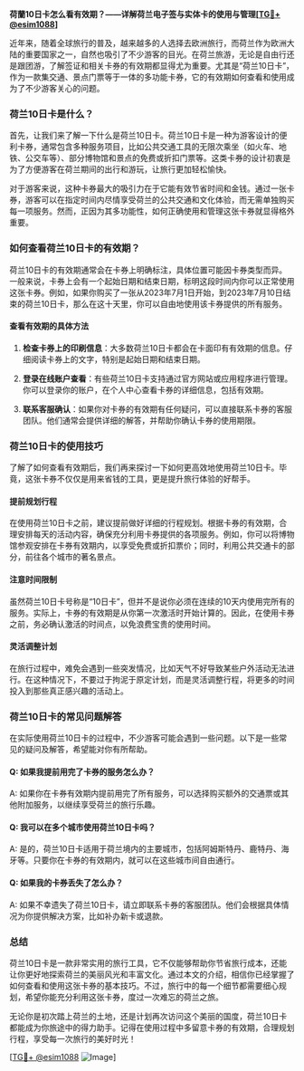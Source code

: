 **荷蘭10日卡怎么看有效期？——详解荷兰电子签与实体卡的使用与管理[[TG💪+ @esim1088](https://t.me/s/esim1088)]**

近年来，随着全球旅行的普及，越来越多的人选择去欧洲旅行，而荷兰作为欧洲大陆的重要国家之一，自然也吸引了不少游客的目光。在荷兰旅游，无论是自由行还是跟团游，了解签证和相关卡券的有效期都显得尤为重要。尤其是“荷兰10日卡”，作为一款集交通、景点门票等于一体的多功能卡券，它的有效期如何查看和使用成为了不少游客关心的问题。

### 荷兰10日卡是什么？

首先，让我们来了解一下什么是荷兰10日卡。荷兰10日卡是一种为游客设计的便利卡券，通常包含多种服务项目，比如公共交通工具的无限次乘坐（如火车、地铁、公交车等）、部分博物馆和景点的免费或折扣门票等。这类卡券的设计初衷是为了方便游客在荷兰期间的出行和游玩，让旅行更加轻松愉快。

对于游客来说，这种卡券最大的吸引力在于它能有效节省时间和金钱。通过一张卡券，游客可以在指定时间内尽情享受荷兰的公共交通和文化体验，而无需单独购买每一项服务。然而，正因为其多功能性，如何正确使用和管理这张卡券就显得格外重要。

### 如何查看荷兰10日卡的有效期？

荷兰10日卡的有效期通常会在卡券上明确标注，具体位置可能因卡券类型而异。一般来说，卡券上会有一个起始日期和结束日期，标明这段时间内你可以正常使用这张卡券。例如，如果你购买了一张从2023年7月1日开始，到2023年7月10日结束的荷兰10日卡，那么在这十天里，你可以自由地使用该卡券提供的所有服务。

#### 查看有效期的具体方法

1. **检查卡券上的印刷信息**：大多数荷兰10日卡都会在卡面印有有效期的信息。仔细阅读卡券上的文字，特别是起始日期和结束日期。

2. **登录在线账户查看**：有些荷兰10日卡支持通过官方网站或应用程序进行管理。你可以登录你的账户，在个人中心查看卡券的详细信息，包括有效期。

3. **联系客服确认**：如果你对卡券的有效期有任何疑问，可以直接联系卡券的客服团队。他们通常会提供详细的解答，并帮助你确认卡券的使用期限。

### 荷兰10日卡的使用技巧

了解了如何查看有效期后，我们再来探讨一下如何更高效地使用荷兰10日卡。毕竟，这张卡券不仅仅是用来省钱的工具，更是提升旅行体验的好帮手。

#### 提前规划行程

在使用荷兰10日卡之前，建议提前做好详细的行程规划。根据卡券的有效期，合理安排每天的活动内容，确保充分利用卡券提供的各项服务。例如，你可以将博物馆参观安排在卡券有效期内，以享受免费或折扣票价；同时，利用公共交通卡的部分，前往各个城市的著名景点。

#### 注意时间限制

虽然荷兰10日卡号称是“10日卡”，但并不是说你必须在连续的10天内使用完所有的服务。实际上，卡券的有效期是从你第一次激活时开始计算的。因此，在使用卡券之前，务必确认激活的时间点，以免浪费宝贵的使用时间。

#### 灵活调整计划

在旅行过程中，难免会遇到一些突发情况，比如天气不好导致某些户外活动无法进行。在这种情况下，不要过于拘泥于原定计划，而是灵活调整行程，将更多的时间投入到那些真正感兴趣的活动上。

### 荷兰10日卡的常见问题解答

在实际使用荷兰10日卡的过程中，不少游客可能会遇到一些问题。以下是一些常见的疑问及解答，希望能对你有所帮助。

#### Q: 如果我提前用完了卡券的服务怎么办？
A: 如果你在卡券有效期内提前用完了所有服务，可以选择购买额外的交通票或其他附加服务，以继续享受荷兰的旅行乐趣。

#### Q: 我可以在多个城市使用荷兰10日卡吗？
A: 是的，荷兰10日卡适用于荷兰境内的主要城市，包括阿姆斯特丹、鹿特丹、海牙等。只要你在卡券的有效期内，就可以在这些城市间自由通行。

#### Q: 如果我的卡券丢失了怎么办？
A: 如果不幸遗失了荷兰10日卡，请立即联系卡券的客服团队。他们会根据具体情况为你提供解决方案，比如补办新卡或退款。

### 总结

荷兰10日卡是一款非常实用的旅行工具，它不仅能够帮助你节省旅行成本，还能让你更好地探索荷兰的美丽风光和丰富文化。通过本文的介绍，相信你已经掌握了如何查看和使用这张卡券的基本技巧。不过，旅行中的每一个细节都需要细心规划，希望你能充分利用这张卡券，度过一次难忘的荷兰之旅。

无论你是初次踏上荷兰的土地，还是计划再次访问这个美丽的国度，荷兰10日卡都能成为你旅途中的得力助手。记得在使用过程中多留意卡券的有效期，合理规划行程，享受每一次旅行的美好时光！

[[TG💪+ @esim1088](https://t.me/s/esim1088) ![Image](https://i.postimg.cc/4NQfJmqS/Snipaste-2025-05-13-00-14-12.png)]